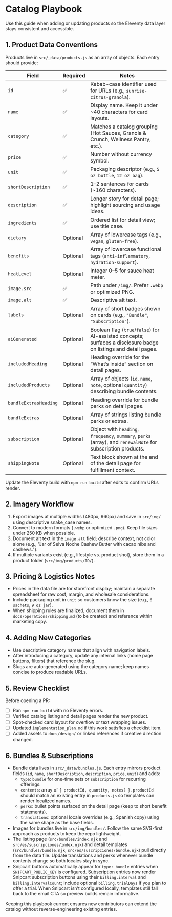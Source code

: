 # Catalog Playbook

Use this guide when adding or updating products so the Eleventy data layer stays consistent and accessible.

## 1. Product Data Conventions

Products live in `src/_data/products.js` as an array of objects. Each entry should provide:

| Field | Required | Notes |
| ----- | -------- | ----- |
| `id` | ✅ | Kebab-case identifier used for URLs (e.g., `sunrise-citrus-granola`). |
| `name` | ✅ | Display name. Keep it under ~40 characters for card layouts. |
| `category` | ✅ | Matches a catalog grouping (Hot Sauces, Granola & Crunch, Wellness Pantry, etc.). |
| `price` | ✅ | Number without currency symbol. |
| `unit` | ✅ | Packaging descriptor (e.g., `5 oz bottle`, `12 oz bag`). |
| `shortDescription` | ✅ | 1–2 sentences for cards (~160 characters). |
| `description` | ✅ | Longer story for detail page; highlight sourcing and usage ideas. |
| `ingredients` | ✅ | Ordered list for detail view; use title case. |
| `dietary` | Optional | Array of lowercase tags (e.g., `vegan`, `gluten-free`). |
| `benefits` | Optional | Array of lowercase functional tags (`anti-inflammatory`, `hydration-support`). |
| `heatLevel` | Optional | Integer 0–5 for sauce heat meter. |
| `image.src` | ✅ | Path under `/img/`. Prefer `.webp` or optimized PNG. |
| `image.alt` | ✅ | Descriptive alt text. |
| `labels` | Optional | Array of short badges shown on cards (e.g., `"Bundle"`, `"Subscription"`). |
| `aiGenerated` | Optional | Boolean flag (`true`/`false`) for AI-assisted concepts; surfaces a disclosure badge on listings and detail pages. |
| `includedHeading` | Optional | Heading override for the “What’s inside” section on detail pages. |
| `includedProducts` | Optional | Array of objects (`id`, `name`, `note`, optional `quantity`) describing bundle contents. |
| `bundleExtrasHeading` | Optional | Heading override for bundle perks on detail pages. |
| `bundleExtras` | Optional | Array of strings listing bundle perks or extras. |
| `subscription` | Optional | Object with `heading`, `frequency`, `summary`, `perks` (array), and `renewalNote` for subscription products. |
| `shippingNote` | Optional | Text block shown at the end of the detail page for fulfillment context. |

Update the Eleventy build with `npm run build` after edits to confirm URLs render.

## 2. Imagery Workflow

1. Export images at multiple widths (480px, 960px) and save in `src/img/` using descriptive snake_case names.
2. Convert to modern formats (`.webp` or optimized `.png`). Keep file sizes under 250 KB when possible.
3. Document alt text in the `image.alt` field; describe context, not color alone (e.g., "Jar of Selva Noche Cashew Butter with cacao nibs and cashews.").
4. If multiple variants exist (e.g., lifestyle vs. product shot), store them in a product folder (`src/img/products/ID/`).

## 3. Pricing & Logistics Notes

- Prices in the data file are for storefront display; maintain a separate spreadsheet for raw cost, margin, and wholesale considerations.
- Include packaging unit in `unit` so customers know the size (e.g., `6 sachets`, `9 oz jar`).
- When shipping rules are finalized, document them in `docs/operations/shipping.md` (to be created) and reference within marketing copy.

## 4. Adding New Categories

- Use descriptive category names that align with navigation labels.
- After introducing a category, update any internal links (home page buttons, filters) that reference the slug.
- Slugs are auto-generated using the category name; keep names concise to produce readable URLs.

## 5. Review Checklist

Before opening a PR:

- [ ] Ran `npm run build` with no Eleventy errors.
- [ ] Verified catalog listing and detail pages render the new product.
- [ ] Spot-checked card layout for overflow or text wrapping issues.
- [ ] Updated `implementation_plan.md` if this work satisfies a checklist item.
- [ ] Added assets to `docs/design/` or linked references if creative direction changed.

## 6. Bundles & Subscriptions

- Bundle data lives in `src/_data/bundles.js`. Each entry mirrors product fields (`id`, `name`, `shortDescription`, `description`, `price`, `unit`) and adds:
  - `type`: `bundle` for one-time sets or `subscription` for recurring offerings.
  - `contents`: array of `{ productId, quantity, notes? }`. `productId` should match an existing entry in `products.js` so templates can render localized names.
  - `perks`: bullet points surfaced on the detail page (keep to short benefit statements).
  - `translations`: optional locale overrides (e.g., Spanish copy) using the same shape as the base fields.
- Images for bundles live in `src/img/bundles/`. Follow the same SVG-first approach as products to keep the repo lightweight.
- The listing page (`src/bundles/index.njk` and `src/es/suscripciones/index.njk`) and detail templates (`src/bundles/bundle.njk`, `src/es/suscripciones/bundle.njk`) pull directly from the data file. Update translations and perks whenever bundle contents change so both locales stay in sync.
- Snipcart buttons automatically appear for `type: bundle` entries when `SNIPCART_PUBLIC_KEY` is configured. Subscription entries now render Snipcart subscription buttons using their `billing.interval` and `billing.intervalCount`; include optional `billing.trialDays` if you plan to offer a trial. When Snipcart isn’t configured locally, templates still fall back to the email CTA so preview builds remain informative.

Keeping this playbook current ensures new contributors can extend the catalog without reverse-engineering existing entries.
